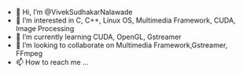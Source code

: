 - 👋 Hi, I’m @VivekSudhakarNalawade
- 👀 I’m interested in C, C++, Linux OS, Multimedia Framework, CUDA, Image Processing
- 🌱 I’m currently learning CUDA, OpenGL, Gstreamer
- 💞️ I’m looking to collaborate on Multimedia Framework,Gstreamer, FFmpeg
- 📫 How to reach me ...

<!---
VivekSudhakarNalawade/VivekSudhakarNalawade is a ✨ special ✨ repository because its `README.md` (this file) appears on your GitHub profile.
You can click the Preview link to take a look at your changes.
--->
